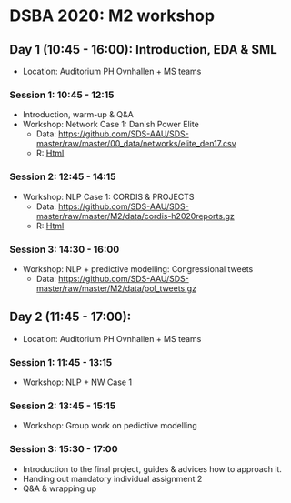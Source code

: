 # DSBA 2020: M2 workshop 

## Day 1 (10:45 - 16:00): Introduction, EDA & SML
* Location: Auditorium PH Ovnhallen + MS teams

### Session 1: 10:45 - 12:15
* Introduction, warm-up & Q&A
* Workshop: Network Case 1: Danish Power Elite
   * Data: https://github.com/SDS-AAU/SDS-master/raw/master/00_data/networks/elite_den17.csv
   * R: [Html](https://sds-aau.github.io/SDS-master/M2/exercises/networks_danish_elite.nb.html)

### Session 2: 12:45 - 14:15
* Workshop: NLP Case 1: CORDIS & PROJECTS
   * Data: https://github.com/SDS-AAU/SDS-master/raw/master/M2/data/cordis-h2020reports.gz
   * R: [Html](https://sds-aau.github.io/SDS-master/M2/exercises/NLP_workshop_CORDIS.nb.html)

### Session 3: 14:30 - 16:00
* Workshop: NLP + predictive modelling: Congressional tweets
   * Data: https://github.com/SDS-AAU/SDS-master/raw/master/M2/data/pol_tweets.gz


## Day 2 (11:45 - 17:00): 
* Location: Auditorium PH Ovnhallen + MS teams

### Session 1: 11:45 - 13:15
* Workshop: NLP + NW Case 1 <!-- (Twitter Election Case) -->

### Session 2: 13:45 - 15:15
* Workshop: Group work on pedictive modelling

### Session 3: 15:30 - 17:00
* Introduction to the final project, guides & advices how to approach it.
* Handing out mandatory individual assignment 2
* Q&A & wrapping up
